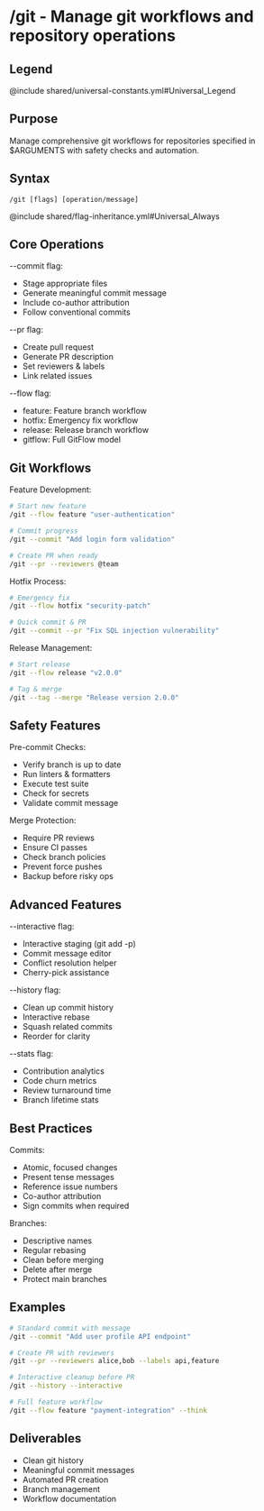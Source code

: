 # /git - Manage git workflows and repository operations

## Legend
@include shared/universal-constants.yml#Universal_Legend

## Purpose
Manage comprehensive git workflows for repositories specified in $ARGUMENTS with safety checks and automation.

## Syntax
`/git [flags] [operation/message]`

@include shared/flag-inheritance.yml#Universal_Always

## Core Operations

--commit flag:
- Stage appropriate files
- Generate meaningful commit message
- Include co-author attribution
- Follow conventional commits

--pr flag:
- Create pull request
- Generate PR description
- Set reviewers & labels
- Link related issues

--flow flag:
- feature: Feature branch workflow
- hotfix: Emergency fix workflow
- release: Release branch workflow
- gitflow: Full GitFlow model

## Git Workflows

Feature Development:
```bash
# Start new feature
/git --flow feature "user-authentication"

# Commit progress
/git --commit "Add login form validation"

# Create PR when ready
/git --pr --reviewers @team
```

Hotfix Process:
```bash
# Emergency fix
/git --flow hotfix "security-patch"

# Quick commit & PR
/git --commit --pr "Fix SQL injection vulnerability"
```

Release Management:
```bash
# Start release
/git --flow release "v2.0.0"

# Tag & merge
/git --tag --merge "Release version 2.0.0"
```

## Safety Features

Pre-commit Checks:
- Verify branch is up to date
- Run linters & formatters
- Execute test suite
- Check for secrets
- Validate commit message

Merge Protection:
- Require PR reviews
- Ensure CI passes
- Check branch policies
- Prevent force pushes
- Backup before risky ops

## Advanced Features

--interactive flag:
- Interactive staging (git add -p)
- Commit message editor
- Conflict resolution helper
- Cherry-pick assistance

--history flag:
- Clean up commit history
- Interactive rebase
- Squash related commits
- Reorder for clarity

--stats flag:
- Contribution analytics
- Code churn metrics
- Review turnaround time
- Branch lifetime stats

## Best Practices

Commits:
- Atomic, focused changes
- Present tense messages
- Reference issue numbers
- Co-author attribution
- Sign commits when required

Branches:
- Descriptive names
- Regular rebasing
- Clean before merging
- Delete after merge
- Protect main branches

## Examples

```bash
# Standard commit with message
/git --commit "Add user profile API endpoint"

# Create PR with reviewers
/git --pr --reviewers alice,bob --labels api,feature

# Interactive cleanup before PR
/git --history --interactive

# Full feature workflow
/git --flow feature "payment-integration" --think
```

## Deliverables

- Clean git history
- Meaningful commit messages
- Automated PR creation
- Branch management
- Workflow documentation
